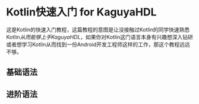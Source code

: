# Kotlin快速入门 for KaguyaHDL

这是Kotlin的快速入门教程，这篇教程的意图是让没接触过Kotlin的同学快速熟悉Kotlin*从而能够上手KaguyaHDL*，如果你对Kotlin这门语言本身有兴趣想深入钻研或者想学习Kotlin从而找到一份Android开发工程师这样的工作，那这个教程远远不够。

## 基础语法



## 进阶语法